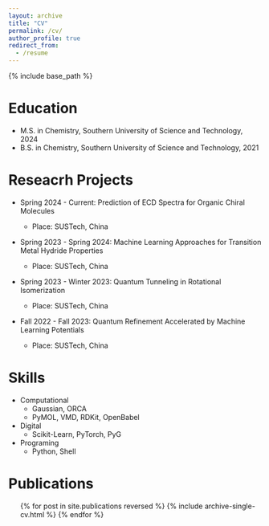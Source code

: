 ```yaml
---
layout: archive
title: "CV"
permalink: /cv/
author_profile: true
redirect_from:
  - /resume
---
```


{% include base_path %}

Education
======
* M.S. in Chemistry, Southern University of Science and Technology, 2024
* B.S. in Chemistry, Southern University of Science and Technology, 2021

Reseacrh Projects
======
* Spring 2024 - Current: Prediction of ECD Spectra for Organic Chiral Molecules
  * Place: SUSTech, China

* Spring 2023 - Spring 2024: Machine Learning Approaches for Transition Metal Hydride Properties
  * Place: SUSTech, China

* Spring 2023 - Winter 2023: Quantum Tunneling in Rotational Isomerization
  * Place: SUSTech, China

* Fall 2022 - Fall 2023: Quantum Refinement Accelerated by Machine Learning Potentials
  * Place: SUSTech, China
  
Skills
======
* Computational
  * Gaussian, ORCA
  * PyMOL, VMD, RDKit, OpenBabel
* Digital
  * Scikit-Learn, PyTorch, PyG
* Programing
  * Python, Shell

Publications
======
  <ul>{% for post in site.publications reversed %}
    {% include archive-single-cv.html %}
  {% endfor %}</ul>
  
